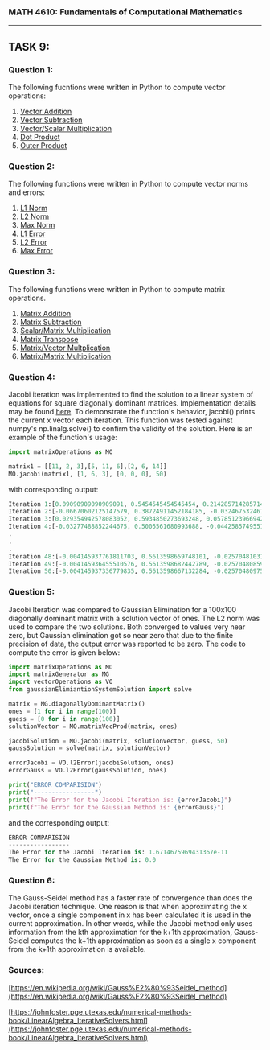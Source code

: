 ### MATH 4610: Fundamentals of Computational Mathematics 
***

## TASK 9:

### Question 1:

The following fucntions were written in Python to compute vector operations:
1. [Vector Addition](https://github.com/HyrumHansen/math4610/blob/main/code/task9/vectorAdd.md)
2. [Vector Subtraction](https://github.com/HyrumHansen/math4610/blob/main/code/task9/vectorSubtract.md)
3. [Vector/Scalar Multiplication](https://github.com/HyrumHansen/math4610/blob/main/code/task9/scalarMultiplication.md)
4. [Dot Product](https://github.com/HyrumHansen/math4610/blob/main/code/task9/dotProduct.md)
5. [Outer Product](https://github.com/HyrumHansen/math4610/blob/main/code/task9/outerProduct.md)

### Question 2:

The following functions were written in Python to compute vector norms and errors:
1. [L1 Norm](https://github.com/HyrumHansen/math4610/blob/main/code/task9/l1norm.md)
2. [L2 Norm](https://github.com/HyrumHansen/math4610/blob/main/code/task9/l2norm.md)
3. [Max Norm](https://github.com/HyrumHansen/math4610/blob/main/code/task9/maxNorm.md)
4. [L1 Error](https://github.com/HyrumHansen/math4610/blob/main/code/task9/l1Error.md)
5. [L2 Error](https://github.com/HyrumHansen/math4610/blob/main/code/task9/l2Error.md)
6. [Max Error](https://github.com/HyrumHansen/math4610/blob/main/code/task9/maxError.md)

### Question 3:

The following functions were written in Python to compute matrix operations. 
1. [Matrix Addition](https://github.com/HyrumHansen/math4610/blob/main/code/task9/matrixAdd.md)
2. [Matrix Subtraction](https://github.com/HyrumHansen/math4610/blob/main/code/task9/matrixSub.md)
3. [Scalar/Matrix Multiplication](https://github.com/HyrumHansen/math4610/blob/main/code/task9/scalarMatrixMult.md)
4. [Matrix Transpose](https://github.com/HyrumHansen/math4610/blob/main/code/task9/matrixTranspose.md)
5. [Matrix/Vector Multplication](https://github.com/HyrumHansen/math4610/blob/main/code/task9/matVecMult.md)
6. [Matrix/Matrix Multiplication](https://github.com/HyrumHansen/math4610/blob/main/code/task9/matrixMult.md)

### Question 4:

Jacobi iteration was implemented to find the solution to a linear system of equations for square diagonally dominant matrices. Implementation details may be found [here](https://github.com/HyrumHansen/math4610/blob/main/code/task9/jacobiIter.md). To demonstrate the function's behavior, jacobi() prints the current x vector each iteration. This function was tested against numpy's np.linalg.solve() to confirm the validity of the solution. Here is an example of the function's usage:

```python
import matrixOperations as MO

matrix1 = [[11, 2, 3],[5, 11, 6],[2, 6, 14]]
MO.jacobi(matrix1, [1, 6, 3], [0, 0, 0], 50)
```


with corresponding output:
```python
Iteration 1:[0.09090909090909091, 0.5454545454545454, 0.21428571428571427]   
Iteration 2:[-0.06670602125147579, 0.38724911452184185, -0.03246753246753244]
Iteration 3:[0.029354942578083052, 0.5934850273693248, 0.05785123966942148]     
Iteration 4:[-0.03277488852244675, 0.5005561680993688, -0.04425857495515108]    
.
.
.
Iteration 48:[-0.004145937761811703, 0.5613598659748101, -0.025704810313001345]
Iteration 49:[-0.004145936455510576, 0.5613598682442789, -0.025704808594659845]
Iteration 50:[-0.004145937336779835, 0.5613598667132284, -0.02570480975390372]
```

### Question 5:

Jacobi Iteration was compared to Gaussian Elimination for a 100x100 diagonally dominant matrix with a solution vector of ones. The L2 norm was used to compare the two solutions. Both converged to values very near zero, but Gaussian elimination got so near zero that due to the finite precision of data, the output error was reported to be zero. The code to compute the error is given below:

```python
import matrixOperations as MO
import matrixGenerator as MG
import vectorOperations as VO
from gaussianElimiantionSystemSolution import solve

matrix = MG.diagonallyDominantMatrix()
ones = [1 for i in range(100)]
guess = [0 for i in range(100)]
solutionVector = MO.matrixVecProd(matrix, ones)

jacobiSolution = MO.jacobi(matrix, solutionVector, guess, 50)
gaussSolution = solve(matrix, solutionVector)

errorJacobi = VO.l2Error(jacobiSolution, ones)
errorGauss = VO.l2Error(gaussSolution, ones)

print("ERROR COMPARISION")
print("-----------------")
print(f"The Error for the Jacobi Iteration is: {errorJacobi}")
print(f"The Error for the Gaussian Method is: {errorGauss}")
```

and the corresponding output:

```python
ERROR COMPARISION
-----------------
The Error for the Jacobi Iteration is: 1.6714675969431367e-11
The Error for the Gaussian Method is: 0.0
```

### Question 6:
The Gauss-Seidel method has a faster rate of convergence than does the Jacobi iteration technique. One reason is that when approximating the x vector, once a single component in x has been calculated it is used in the current approximation. In other words, while the Jacobi method only uses information from the kth approximation for the k+1th approximation, Gauss-Seidel computes the k+1th approximation as soon as a single x component from the k+1th approximation is available.

### Sources:
[https://en.wikipedia.org/wiki/Gauss%E2%80%93Seidel_method](https://en.wikipedia.org/wiki/Gauss%E2%80%93Seidel_method)

[https://johnfoster.pge.utexas.edu/numerical-methods-book/LinearAlgebra_IterativeSolvers.html](https://johnfoster.pge.utexas.edu/numerical-methods-book/LinearAlgebra_IterativeSolvers.html)
